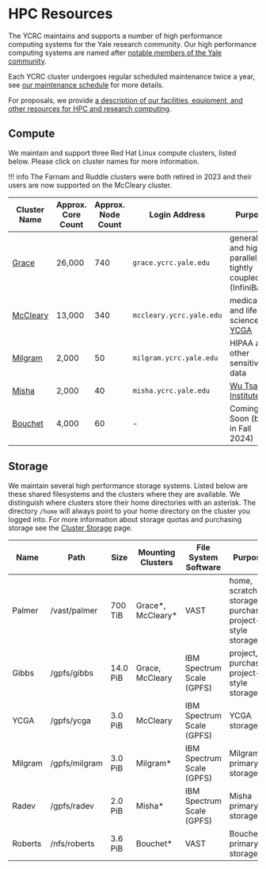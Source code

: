 # HPC Resources

The YCRC maintains and supports a number of high performance computing systems for the Yale research community. Our high performance computing systems are named after [notable members of the Yale community](https://research.computing.yale.edu/about/hpc-resources).

Each YCRC cluster undergoes regular scheduled maintenance twice a year, see [our maintenance schedule](/clusters/maintenance) for more details.

For proposals, we provide [a description of our facilities, equipment, and other resources for HPC and research computing](https://docs.google.com/document/d/1TRoXlMd8muiFP8NUp6g00tl0QAV5P8KScnC0vBv6oBA).

## Compute

We maintain and support three Red Hat Linux compute clusters, listed below. Please click on cluster names for more information. 

!!! info
    The Farnam and Ruddle clusters were both retired in 2023 and their users are now supported on the McCleary cluster.

| Cluster Name        | Approx. Core Count | Approx. Node Count | Login Address<img width=200/> | Purpose                                                            |
|---------------------|--------------------|---------------------|-------------------------------|-------------------------------------------------------------------|
| [Grace](grace)      | 26,000             | 740                 | `grace.ycrc.yale.edu`          | general and highly parallel, tightly coupled (InfiniBand)|
| [McCleary](mccleary)| 13,000             | 340                 | `mccleary.ycrc.yale.edu`      | medical and life science, [YCGA](http://ycga.yale.edu/)     |
| [Milgram](milgram)  | 2,000              | 50                 | `milgram.ycrc.yale.edu`        | HIPAA and other sensitive data                |
| [Misha](misha)      | 2,000              | 40                  | `misha.ycrc.yale.edu`        | [Wu Tsai Institute](http://wti.yale.edu)                    |
| [Bouchet](bouchet)  | 4,000              | 60                  | -                            | Coming Soon (beta in Fall 2024)                  |


## Storage

We maintain several high performance storage systems. Listed below are these shared filesystems and the clusters where they are available. We distinguish where clusters store their home directories with an asterisk. The directory `/home` will always point to your home directory on the cluster you logged into. For more information about storage quotas and purchasing storage see the [Cluster Storage](/data/hpc-storage) page.

| Name     | Path          | Size     | Mounting Clusters       | File System Software      | Purpose                                  |
|----------|---------------|----------|-------------------------|---------------------------|------------------------------------------|
| Palmer   | /vast/palmer  | 700 TiB  | Grace\*, McCleary\*     | VAST                      | home, scratch storage, purchased project-style storage |
| Gibbs    | /gpfs/gibbs   | 14.0 PiB | Grace, McCleary         | IBM Spectrum Scale (GPFS) | project, purchased project-style storage |
| YCGA     | /gpfs/ycga    | 3.0 PiB  | McCleary                | IBM Spectrum Scale (GPFS) | YCGA storage                             |
| Milgram  | /gpfs/milgram | 3.0 PiB  | Milgram\*               | IBM Spectrum Scale (GPFS) | Milgram primary storage                  |
| Radev    | /gpfs/radev   | 2.0 PiB  | Misha\*                 | IBM Spectrum Scale (GPFS) | Misha primary storage                    |
| Roberts  | /nfs/roberts  | 3.6 PiB  | Bouchet\*               | VAST                      | Bouchet primary storage                  |
